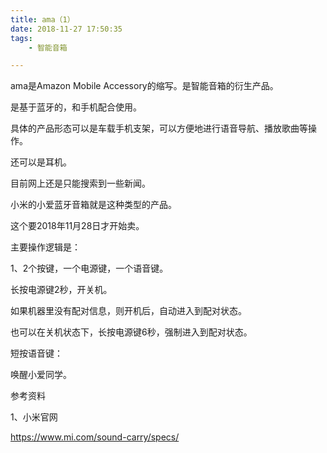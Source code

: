 ```yaml
---
title: ama（1）
date: 2018-11-27 17:50:35
tags:
	- 智能音箱

---
```




ama是Amazon Mobile Accessory的缩写。是智能音箱的衍生产品。

是基于蓝牙的，和手机配合使用。

具体的产品形态可以是车载手机支架，可以方便地进行语音导航、播放歌曲等操作。

还可以是耳机。

目前网上还是只能搜索到一些新闻。

小米的小爱蓝牙音箱就是这种类型的产品。

这个要2018年11月28日才开始卖。

主要操作逻辑是：

1、2个按键，一个电源键，一个语音键。

长按电源键2秒，开关机。

如果机器里没有配对信息，则开机后，自动进入到配对状态。

也可以在关机状态下，长按电源键6秒，强制进入到配对状态。

短按语音键：

唤醒小爱同学。



参考资料

1、小米官网

https://www.mi.com/sound-carry/specs/